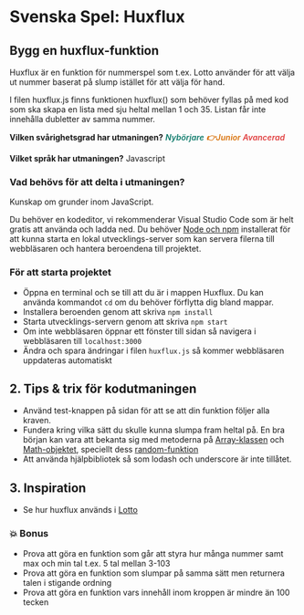 # Svenska Spel: Huxflux

## Bygg en huxflux-funktion

Huxflux är en funktion för nummerspel som t.ex. Lotto  använder för att välja ut nummer baserat på slump istället för att välja för hand.

I filen huxflux.js finns funktionen huxflux() som behöver fyllas på med kod som ska skapa en lista med sju heltal mellan 1 och 35. Listan får inte innehålla dubletter av samma nummer.

**Vilken svårighetsgrad har utmaningen?**
<span style="font-style:italic;font-weight:600;color:rgb(15,123,108)">Nybörjare</span>
<span style="font-style:italic;font-weight:600;color:rgb(217,115,13)">👉Junior</span>
<span style="font-style:italic;font-weight:600;color:rgb(224,62,62)">Avancerad</span>

**Vilket språk har utmaningen?** Javascript

### Vad behövs för att delta i utmaningen?

Kunskap om grunder inom JavaScript.

Du behöver en kodeditor, vi rekommenderar Visual Studio Code som är helt gratis att använda och ladda ned.
Du behöver [Node och npm](https://developer.mozilla.org/en-US/docs/Learn/Server-side/Express_Nodejs/development_environment) installerat för att kunna starta en lokal utvecklings-server som kan servera filerna till webbläsaren och hantera beroendena till projektet.

### För att starta projektet

- Öppna en terminal och se till att du är i mappen Huxflux. Du kan använda kommandot `cd` om du behöver förflytta dig bland mappar.
- Installera beroenden genom att skriva `npm install`
- Starta utvecklings-servern genom att skriva `npm start`
- Om inte webbläsaren öppnar ett fönster till sidan så navigera i webbläsaren till `localhost:3000`
- Ändra och spara ändringar i filen `huxflux.js` så kommer webbläsaren uppdateras automatiskt

## 2. Tips & trix för kodutmaningen

- Använd test-knappen på sidan för att se att din funktion följer alla kraven.
- Fundera kring vilka sätt du skulle kunna slumpa fram heltal på. En bra början kan vara att bekanta sig med metoderna på [Array-klassen](https://www.w3schools.com/jsref/jsref_obj_array.asp) och [Math-objektet](https://www.w3schools.com/js/js_math.asp), speciellt dess [random-funktion](https://www.w3schools.com/js/js_random.asp)
- Att använda hjälpbibliotek så som lodash och underscore är inte tillåtet.
  
## 3. Inspiration

- Se hur huxflux används i [Lotto](https://www.svenskaspel.se/lotto)

### 💥 Bonus
 - Prova att göra en funktion som går att styra hur många nummer samt max och min tal t.ex. 5 tal mellan 3-103
 - Prova att göra en funktion som slumpar på samma sätt men returnera talen i stigande ordning
 - Prova att göra en funktion vars innehåll inom kroppen är mindre än 100 tecken 